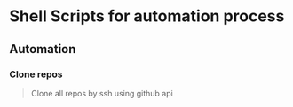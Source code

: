 # Shell Scripts for automation process

## Automation
### Clone repos
>Clone all repos by ssh using github api
